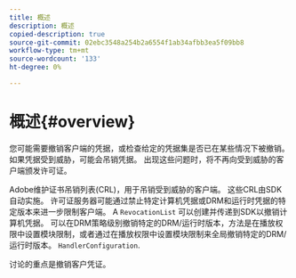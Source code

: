 ```yaml
---
title: 概述
description: 概述
copied-description: true
source-git-commit: 02ebc3548a254b2a6554f1ab34afbb3ea5f09bb8
workflow-type: tm+mt
source-wordcount: '133'
ht-degree: 0%

---
```


# 概述{#overview}

您可能需要撤销客户端的凭据，或检查给定的凭据集是否已在某些情况下被撤销。 如果凭据受到威胁，可能会吊销凭据。 出现这些问题时，将不再向受到威胁的客户端颁发许可证。

Adobe维护证书吊销列表(CRL)，用于吊销受到威胁的客户端。 这些CRL由SDK自动实施。 许可证服务器可能通过禁止特定计算机凭据或DRM和运行时凭据的特定版本来进一步限制客户端。 A `RevocationList` 可以创建并传递到SDK以撤销计算机凭据。 可以在DRM策略级别撤销特定的DRM/运行时版本，方法是在播放权限中设置模块限制，或者通过在播放权限中设置模块限制来全局撤销特定的DRM/运行时版本。 `HandlerConfiguration`.

讨论的重点是撤销客户凭证。
